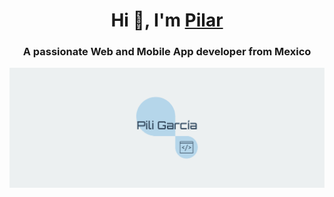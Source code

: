 <h1 align="center">Hi 👋, I'm <a href="https://100rabhcsmc.github.io/Me.io/" target="blank">
Pilar</a></h1>
<h3 align="center">A passionate Web and Mobile App developer from Mexico </h3>
<p align="left"> <img src="https://github.com/pilig07/pilig07/blob/main/facebook_cover_photo_2.png" alt="100rabhcsmc" /> </p>
